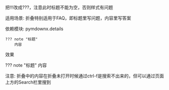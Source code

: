 把!!!改成???，注意此时标题不能为空，否则样式有问题

适用场景: 折叠特别适用于FAQ，即标题里写问题，内容里写答案

依赖模块: pymdownx.details

```text
??? note "标题"
    内容
```

效果

??? note "标题"
    内容

注意: 折叠中的内容在折叠未打开时候通过ctrl-f是搜索不出来的，但可以通过页面上方的Search栏里搜到
